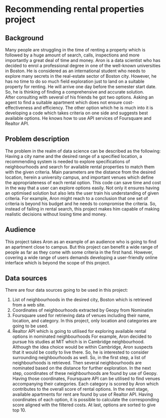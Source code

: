 # Recommending rental properties project
## Background
Many people are struggling in the time of renting a property which is followed by a huge amount of search, calls, inspections and more importantly a great deal of time and money. Aron is a data scientist who has decided to enrol a professional degree in one of the well-known universities in Boston. He is considered as an international student who needs to explore many secrets in the real-estate sector of Boston city. However, he has no time to do so much field exploration just to land on a suitable property for renting. He will arrive one day before the semester start date. So, he is thinking of finding a comprehensive and accurate solution. <br>
After consulting with several of his friends he got two options. Asking an agent to find a suitable apartment which does not ensure cost-effectiveness and efficiency. The other option which he is much into it is developing a code which takes criteria on one side and suggests best available options. He knows how to use API services of Foursquare and Realtor API. <br>
## Problem description
The problem in the realm of data science can be described as the following:
Having a city name and the desired range of a specified location, a recommending system is needed to explore specifications of neighbourhoods and search for available rental properties to match them with the given criteria. Main parameters are the distance from the desired location, herein a university campus, and important venues which define the appropriateness of each rental option.
This code can save time and cost in the way that a user can explore options easily. Not only it ensures having an optimised solution but also lets the user train his understanding of given criteria. For example, Aron might reach to a conclusion that one set of criteria is beyond his budget and he needs to compromise the criteria. So, instead of failing in rental search, this project makes him capable of making realistic decisions without losing time and money. <br>
## Audience
This project takes Aron as an example of an audience who is going to find an apartment close to campus. But this project can benefit a wide range of people as far as they come with some criteria in the first hand. However, covering a wide range of users demands developing a user-friendly online interface which is beyond the scope of this project. <br>
## Data sources
There are four data sources going to be used in this project:
1. List of neighbourhoods in the desired city, Boston which is retrieved from a web site.
2. Coordinates of neighbourhoods extracted by Geopy from Nominatim
3. Foursquare used for retrieving data of venues including their name, location, and category. In this project, only location and categories are going to be used.
4. Realtor API which is going to utilised for exploring available rental options in nominated neighbourhoods
For example, Aron decided to pursue his studies at MIT which is in Cambridge neighbourhood. Although the idea choice would be within Cambridge, Aron suspects that it would be costly to live there. So, he is interested to consider surrounding neighbourhoods as well. So, in the first step, a list of neighbourhoods is retrieved. Then several neighbourhoods are nominated based on the distance for further exploration. In the next step, coordinates of these neighbourhoods are found by use of Geopy. Having those coordinates, Foursquare API can be utilised to find venues accompanying their categories. Each category is scored by Aron which contributes to the overall score of rental options. In the next stage, available apartments for rent are found by use of Realtor API. Having coordinates of each option, it is possible to calculate the corresponding score aligned with the filtered costs. At last, options are sorted to give top 10.

 
